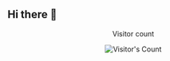 ## Hi there 👋

<div align="center"> 
  <p>Visitor count</p>
  <img src="https://profile-counter.glitch.me/nandini1612/count.svg" alt="Visitor's Count" />
</div>

<!--
**nandini1612/nandini1612** is a ✨ _special_ ✨ repository because its `README.md` (this file) appears on your GitHub profile.

Here are some ideas to get you started:

- 🔭 I’m currently working on ...
- 🌱 I’m currently learning ...
- 👯 I’m looking to collaborate on ...
- 🤔 I’m looking for help with ...
- 💬 Ask me about ...
- 📫 How to reach me: ...
- 😄 Pronouns: ...
- ⚡ Fun fact: ...
-->
